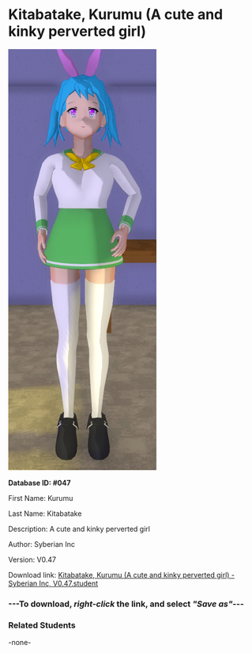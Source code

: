 # Kitabatake, Kurumu (A cute and kinky perverted girl)

<img src="Files/Kitabatake, Kurumu (A cute and kinky perverted girl).png" title="Kitabatake, Kurumu (A cute and kinky perverted girl) - Syberian Inc, V0.47">

**Database ID: #047**

First Name: Kurumu

Last Name: Kitabatake

Description: A cute and kinky perverted girl

Author: Syberian Inc

Version: V0.47

Download link: <a href="https://raw.githubusercontent.com/Arbiter1223/Daigaku-Gurashi-Custom-Students/master/Students/Files/Kitabatake%2C%20Kurumu%20(A%20cute%20and%20kinky%20perverted%20girl)%20-%20Syberian%20Inc%2C%20V0.47.student">Kitabatake, Kurumu (A cute and kinky perverted girl) - Syberian Inc, V0.47.student</a>

### ---**To download, _right-click_ the link, and select _"Save as"_**---

### Related Students

-none-

